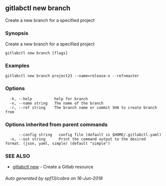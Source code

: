 ## gitlabctl new branch

Create a new branch for a specified project

### Synopsis

Create a new branch for a specified project

```
gitlabctl new branch [flags]
```

### Examples

```
gitlabctl new branch project23 --name=release-x --ref=master
```

### Options

```
  -h, --help          help for branch
  -n, --name string   The name of the branch
  -r, --ref string    The branch name or commit SHA to create branch from
```

### Options inherited from parent commands

```
      --config string   config file (default is $HOME/.gitlabctl.yaml)
  -o, --out string      Print the command output to the desired format. (json, yaml, simple) (default "simple")
```

### SEE ALSO

* [gitlabctl new](gitlabctl_new.md)	 - Create a Gitlab resource

###### Auto generated by spf13/cobra on 16-Jun-2018
